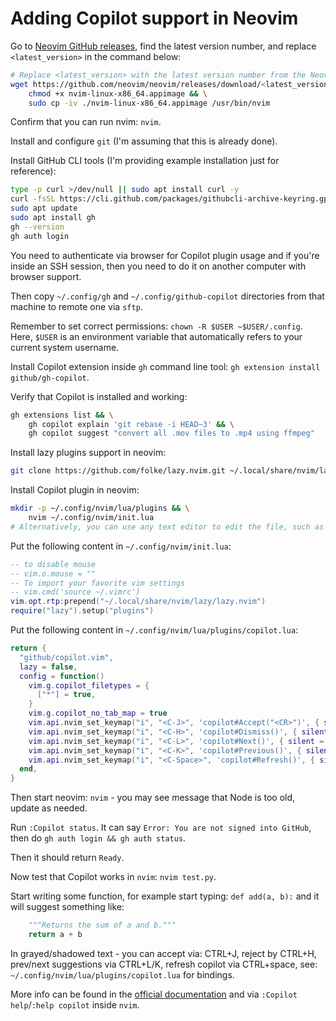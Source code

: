 # Adding Copilot support in Neovim

Go to [Neovim GitHub releases](https://github.com/neovim/neovim/releases), find the latest version number,
and replace `<latest_version>` in the command below:

```bash
# Replace <latest_version> with the latest version number from the Neovim GitHub releases page.
wget https://github.com/neovim/neovim/releases/download/<latest_version>/nvim-linux-x86_64.appimage && \
    chmod +x nvim-linux-x86_64.appimage && \
    sudo cp -iv ./nvim-linux-x86_64.appimage /usr/bin/nvim
```

Confirm that you can run nvim: `nvim`.

Install and configure `git` (I'm assuming that this is already done).

Install GitHub CLI tools (I'm providing example installation just for reference):

```bash
type -p curl >/dev/null || sudo apt install curl -y
curl -fsSL https://cli.github.com/packages/githubcli-archive-keyring.gpg | sudo dd of=/usr/share/keyrings/githubcli-archive-keyring.gpg
sudo apt update
sudo apt install gh
gh --version
gh auth login
```

You need to authenticate via browser for Copilot plugin usage and if you're inside an SSH session,
then you need to do it on another computer with browser support.

Then copy `~/.config/gh` and `~/.config/github-copilot` directories from that machine to remote one via `sftp`.

Remember to set correct permissions: `chown -R $USER ~$USER/.config`. Here, `$USER` is an environment variable
that automatically refers to your current system username.

Install Copilot extension inside `gh` command line tool: `gh extension install github/gh-copilot`.

Verify that Copilot is installed and working:

```bash
gh extensions list && \
    gh copilot explain 'git rebase -i HEAD~3' && \
    gh copilot suggest "convert all .mov files to .mp4 using ffmpeg"
```

Install lazy plugins support in neovim:

```bash
git clone https://github.com/folke/lazy.nvim.git ~/.local/share/nvim/lazy/lazy.nvim
```

Install Copilot plugin in neovim:

```bash
mkdir -p ~/.config/nvim/lua/plugins && \
    nvim ~/.config/nvim/init.lua
# Alternatively, you can use any text editor to edit the file, such as nano, vim, or code.
```

Put the following content in `~/.config/nvim/init.lua`:

```lua
-- to disable mouse
-- vim.o.mouse = ""
-- To import your favorite vim settings
-- vim.cmd('source ~/.vimrc')
vim.opt.rtp:prepend("~/.local/share/nvim/lazy/lazy.nvim")
require("lazy").setup("plugins")
```

Put the following content in `~/.config/nvim/lua/plugins/copilot.lua`:

```lua
return {
  "github/copilot.vim",
  lazy = false,
  config = function()
    vim.g.copilot_filetypes = {
      ["*"] = true,
    }
    vim.g.copilot_no_tab_map = true
    vim.api.nvim_set_keymap("i", "<C-J>", 'copilot#Accept("<CR>")', { silent = true, expr = true })
    vim.api.nvim_set_keymap("i", "<C-H>", 'copilot#Dismiss()', { silent = true, expr = true })
    vim.api.nvim_set_keymap("i", "<C-L>", 'copilot#Next()', { silent = true, expr = true })
    vim.api.nvim_set_keymap("i", "<C-K>", 'copilot#Previous()', { silent = true, expr = true })
    vim.api.nvim_set_keymap("i", "<C-Space>", 'copilot#Refresh()', { silent = true, expr = true })
  end,
}
```

Then start neovim: `nvim` - you may see message that Node is too old, update as needed.

Run `:Copilot status`. It can say `Error: You are not signed into GitHub`, then do `gh auth login && gh auth status`.

Then it should return `Ready`.

Now test that Copilot works in `nvim`: `nvim test.py`.

Start writing some function, for example start typing: `def add(a, b):` and it will suggest something like:

```python
    """Returns the sum of a and b."""
    return a + b
```

In grayed/shadowed text - you can accept via: CTRL+J, reject by CTRL+H, prev/next suggestions via CTRL+L/K,
refresh copilot via CTRL+space, see: `~/.config/nvim/lua/plugins/copilot.lua` for bindings.

More info can be found in the [official documentation](https://github.com/github/copilot.vim)
and via `:Copilot help`/`:help copilot` inside `nvim`.
